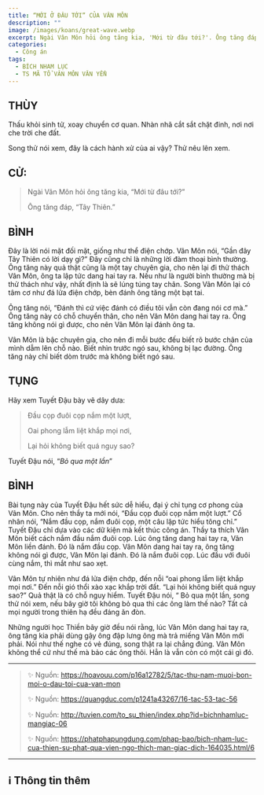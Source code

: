 ```yaml
---
title: “MỚI Ở ĐÂU TỚI” CỦA VÂN MÔN
description: ""
image: /images/koans/great-wave.webp
excerpt: Ngài Vân Môn hỏi ông tăng kia, 'Mới từ đâu tới?'. Ông tăng đáp, 'Tây Thiên'
categories:
  - Công án
tags:
  - BÍCH NHAM LỤC
  - TS MÃ TỔ VÂN MÔN VĂN YỂN
---
```


## THÙY

Thấu khỏi sinh tử, xoay chuyển cơ quan. Nhàn nhã cắt sắt chặt đinh, nơi nơi che trời che đất.

Song thử nói xem, đây là cách hành xử của ai vậy? Thử nêu lên xem.

## CỬ:

> Ngài Vân Môn hỏi ông tăng kia, “Mới từ đâu tới?”
>
> Ông tăng đáp, “Tây Thiên.”

## BÌNH

Đây là lời nói mặt đối mặt, giống như thể điện chớp. Vân Môn nói, “Gần đây Tây Thiên có lời dạy gì?” Đây cũng chỉ là những lời đàm thoại bình thường. Ông tăng này quả thật cũng là một tay chuyên gia, cho nên lại đi thử thách Vân Môn, ông ta lập tức dang hai tay ra. Nếu như là người bình thường mà bị thử thách như vậy, nhất định là sẽ lúng túng tay chân. Song Vân Môn lại có tâm cơ như đá lửa điện chớp, bèn đánh ông tăng một bạt tai.

Ông tăng nói, “Đánh thì cứ việc đánh có điều tôi vẫn còn đang nói cơ mà.” Ông tăng này có chỗ chuyển thân, cho nên Vân Môn dang hai tay ra. Ông tăng không nói gì được, cho nên Vân Môn lại đánh ông ta.

Vân Môn là bậc chuyên gia, cho nên đi mỗi bước đếu biết rõ bước chân của mình dẫm lên chỗ nào. Biết nhìn trước ngó sau, không bị lạc đường. Ông tăng này chỉ biết dòm trước mà không biết ngó sau.

## TỤNG

Hãy xem Tuyết Đậu bày vẽ dây dưa:

> Đầu cọp đuôi cọp nắm một lượt,
>
> Oai phong lẫm liệt khắp mọi nơi,
>
> Lại hỏi không biết quá nguy sao?

Tuyết Đậu nói, “_Bỏ qua một lần_”

## BÌNH

Bài tụng này của Tuyết Đậu hết sức dễ hiểu, đại ý chỉ tụng cơ phong của Vân Môn. Cho nên thầy ta mới nói, “Đầu cọp đuôi cọp nắm một lượt.” Cổ nhân nói, “Nắm đầu cọp, nắm đuôi cọp, một câu lập tức hiểu tông chỉ.” Tuyết Đậu chỉ dựa vào các dữ kiện mà kết thúc công án. Thầy ta thích Vân Môn biết cách nắm đầu nắm đuôi cọp. Lúc ông tăng dang hai tay ra, Vân Môn liền đánh. Đó là nắm đầu cọp. Vân Môn dang hai tay ra, ông tăng không nói gì được, Vân Môn lại đánh. Đó là nắm đuôi cọp. Lúc đầu với đuôi cùng nắm, thì mắt như sao xẹt.

Vân Môn tự nhiên như đá lửa điện chớp, đến nỗi “oai phong lẫm liệt khắp mọi nơi.” Đến nỗi gió thổi xào xạc khắp trời đất. “Lại hỏi không biết quá nguy sao?” Quả thật là có chỗ nguy hiểm. Tuyết Đậu nói, “ Bỏ qua một lần, song thử nói xem, nếu bây giờ tôi không bỏ qua thì các ông làm thế nào? Tất cả mọi người trong thiên hạ đều đáng ăn đòn.

Những người học Thiền bây giờ đều nói rằng, lúc Vân Môn dang hai tay ra, ông tăng kia phải dùng gậy ông đập lưng ông mà trả miếng Vân Môn mới phải. Nói như thế nghe có vẻ đúng, song thật ra lại chẳng đúng. Vân Môn không thể cứ như thế mà bảo các ông thôi. Hẳn là vẫn còn có một cái gì đó.

<hr class="blog-rule" />

> ✨ Nguồn: https://hoavouu.com/p16a12782/5/tac-thu-nam-muoi-bon-moi-o-dau-toi-cua-van-mon
>
> ✨ Nguồn: https://quangduc.com/p1241a43267/16-tac-53-tac-56
>
> ✨ Nguồn: http://tuvien.com/to_su_thien/index.php?id=bichnhamluc-mangiac-06
>
> ✨ Nguồn: https://phatphapungdung.com/phap-bao/bich-nham-luc-cua-thien-su-phat-qua-vien-ngo-thich-man-giac-dich-164035.html/6

<hr class="blog-rule" />

## ℹ️ Thông tin thêm

[^1]: ⭐️ <a href="/masters/Yunmen-Wenyan" target="_blank">🔗 TS VÂN MÔN VĂN YỂN</a>

